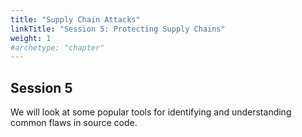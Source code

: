 ```yaml
---
title: "Supply Chain Attacks"
linkTitle: "Session 5: Protecting Supply Chains"
weight: 1
#archetype: "chapter"
---
```


## Session 5

We will look at some popular tools for identifying and understanding common flaws in source code.


